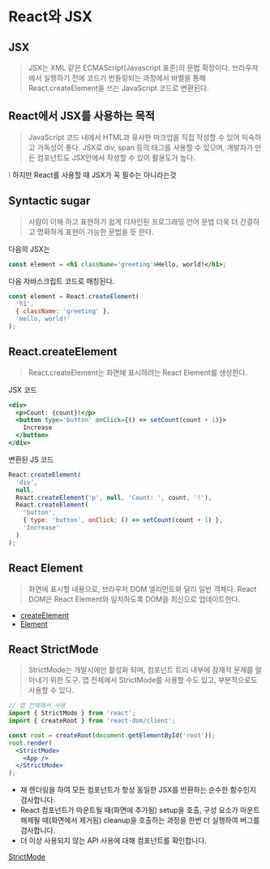 # React와 JSX

## JSX

> JSX는 XML 같은 ECMAScript(Javascript 표준)의 문법 확장이다. 브라우저에서 실행하기 전에 코드가 번들링되는 과정에서 바벨을 통해 React.createElement을 쓰는 JavaScript 코드로 변환된다.

## React에서 JSX를 사용하는 목적

> JavaScript 코드 내에서 HTML과 유사한 마크업을 직접 작성할 수 있어 익숙하고 가독성이 좋다. JSX로 div, span 등의 태그를 사용할 수 있으며, 개발자가 만든 컴포넌트도 JSX안에서 작성할 수 있어 활용도가 높다.

❕ 하지만 React를 사용할 때 JSX가 꼭 필수는 아니라는것

## Syntactic sugar

> 사람이 이해 하고 표현하기 쉽게 디자인된 프로그래밍 언어 문법 더욱 더 간결하고 명확하게 표현이 가능한 문법을 뜻 한다.

다음의 JSX는

```jsx
const element = <h1 className='greeting'>Hello, world!</h1>;
```

다음 자바스크립트 코드로 매칭된다.

```jsx
const element = React.createElement(
  'h1',
  { className: 'greeting' },
  'Hello, world!'
);
```

## React.createElement

> React.createElement는 화면에 표시하려는 React Element를 생성한다.

JSX 코드

```jsx
<div>
  <p>Count: {count}!</p>
  <button type='button' onClick={() => setCount(count + 1)}>
    Increase
  </button>
</div>
```

변환된 JS 코드

```jsx
React.createElement(
  'div',
  null,
  React.createElement('p', null, 'Count: ', count, '!'),
  React.createElement(
    'button',
    { type: 'button', onClick: () => setCount(count + 1) },
    'Increase'
  )
);
```

## React Element

> 화면에 표시할 내용으로, 브라우저 DOM 엘리먼트와 달리 일반 객체다. React DOM은 React Element와 일치하도록 DOM을 최신으로 업데이트한다.

- [createElement]('https:/react.dev/reference/react/createElement')
- [Element]('https:/ko.legacy.reactjs.org/docs/rendering-elements.html')

## React StrictMode

> StrictMode는 개발시에만 활성화 되며, 컴포넌트 트리 내부에 잠재적 문제를 알아내기 위한 도구. 앱 전체에서 StrictMode를 사용할 수도 있고, 부분적으로도 사용할 수 있다.

```jsx
// 앱 전체에서 사용
import { StrictMode } from 'react';
import { createRoot } from 'react-dom/client';

const root = createRoot(document.getElementById('root'));
root.render(
  <StrictMode>
    <App />
  </StrictMode>
);
```

- 재 렌더링을 하여 모든 컴포넌트가 항상 동일한 JSX를 반환하는 순수한 함수인지 검사합니다.
- React 컴포넌트가 마운트될 때(화면에 추가됨) setup을 호출, 구성 요소가 마운트 해제될 때(화면에서 제거됨) cleanup을 호출하는 과정을 한번 더 실행하여 버그를 검사합니다.
- 더 이상 사용되지 않는 API 사용에 대해 컴포넌트를 확인합니다.

[StrictMode]('https:/react.dev/reference/react/StrictMode/#fixing-bugs-found-by-double-rendering-in-development')
